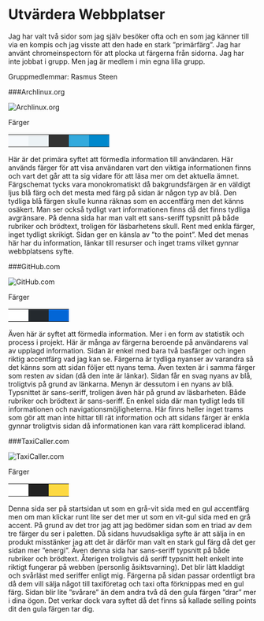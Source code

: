 Utvärdera Webbplatser
===============================
Jag har valt två sidor som jag själv besöker ofta och en som jag känner till via en kompis och jag visste att den hade en stark ”primärfärg”. Jag har använt chromeinspectorn för att plocka ut färgerna från sidorna. Jag har inte jobbat i grupp. Men jag är medlem i min egna lilla grupp.

Gruppmedlemmar: Rasmus Steen

###Archlinux.org

![Archlinux.org](https://i.imgur.com/LHEcIc0.png)

Färger

<table>
  <tr>
    <td style="height: 25px; width: 25px; background-color: #f6f9fc"></td>
    <td style="height: 25px; width: 25px; background-color: #ecf2f5"></td>
    <td style="height: 25px; width: 25px; background-color: #333"></td>
    <td style="height: 25px; width: 25px; background-color: #3ad"></td>
    <td style="height: 25px; width: 25px; background-color: #08c"></td>
  </tr>
</table>

Här är det primära syftet att förmedla information till användaren. Här används färger för att visa användaren vart den viktiga informationen finns och vart det går att ta sig vidare för att läsa mer om det aktuella ämnet. Färgschemat tycks vara monokromatiskt då bakgrundsfärgen är en väldigt ljus blå färg och det mesta med färg på sidan är någon typ av blå. Den tydliga blå färgen skulle kunna räknas som en accentfärg men det känns osäkert. Man ser också tydligt vart informationen finns då det finns tydliga avgränsare. På denna sida har man valt ett sans-seriff typsnitt på både rubriker och brödtext, troligen för läsbarhetens skull. Rent med enkla färger, inget tydligt skrikigt. Sidan ger en känsla av ”to the point”. Med det menas här har du information, länkar till resurser och inget trams vilket gynnar webbplatsens syfte.

###GitHub.com

![GitHub.com](https://i.imgur.com/LTliSwP.png)

Färger

<table>
  <tr>
    <td style="height: 25px; width: 25px; background-color: #fff"></td>
    <td style="height: 25px; width: 25px; background-color: #24292e"></td>
    <td style="height: 25px; width: 25px; background-color: #0366d6"></td>
  </tr>
</table>

Även här är syftet att förmedla information. Mer i en form av statistik och process i projekt. Här är många av färgerna beroende på användarens val av upplagd information. Sidan är enkel med bara två basfärger och ingen riktig accentfärg vad jag kan se. Färgerna är tydliga nyanser av varandra så det känns som att sidan följer ett nyans tema. Även texten är i samma färger som resten av sidan (då den inte är länkar). Sidan får en svag nyans av blå, troligtvis på grund av länkarna. Menyn är dessutom i en nyans av blå. Typsnittet är sans-seriff, troligen även här på grund av läsbarheten. Både rubriker och brödtext är sans-seriff. En enkel sida där man tydligt leds till informationen och navigationsmöjligheterna. Här finns heller inget trams som gör att man inte hittar till rät information och att sidans färger är enkla gynnar troligtvis sidan då informationen kan vara rätt komplicerad ibland.

###TaxiCaller.com

![TaxiCaller.com](https://i.imgur.com/olkPTZ9.png)

Färger

<table>
  <tr>
    <td style="height: 25px; width: 25px; background-color: #fff"></td>
    <td style="height: 25px; width: 25px; background-color: #222222"></td>
    <td style="height: 25px; width: 25px; background-color: #FDD942"></td>
  </tr>
</table>

Denna sida ser på startsidan ut som en grå-vit sida med en gul accentfärg men om man klickar runt lite ser det mer ut som en vit-gul sida med en grå accent. På grund av det tror jag att jag bedömer sidan som en triad av dem tre färger du ser i paletten. Då sidans huvudsakliga syfte är att sälja in en produkt misstänker jag att det är därför man valt en stark gul färg då det ger sidan mer ”energi”. Även denna sida har sans-seriff typsnitt på både rubriker och brödtext. Återigen troligtvis då seriff typsnitt helt enkelt inte riktigt fungerar på webben (personlig åsiktsvarning). Det blir lätt kladdigt och svårläst med seriffer enligt mig. Färgerna på sidan passar ordentligt bra då dem vill sälja något till taxiföretag och taxi ofta förknippas med en gul färg. Sidan blir lite ”svårare” än dem andra två då den gula färgen ”drar” mer i dina ögon. Det verkar dock vara syftet då det finns så kallade selling points dit den gula färgen tar dig.
